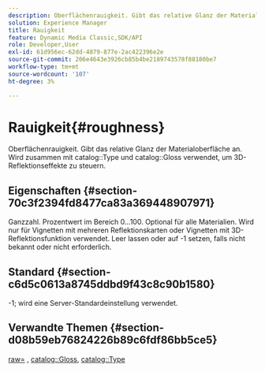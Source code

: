 ```yaml
---
description: Oberflächenrauigkeit. Gibt das relative Glanz der Materialoberfläche an. Wird zusammen mit Katalogtyp und Katalogglanz verwendet, um 3D-Reflexeffekte zu steuern.
solution: Experience Manager
title: Rauigkeit
feature: Dynamic Media Classic,SDK/API
role: Developer,User
exl-id: 61d956ec-62dd-4879-877e-2ac422396e2e
source-git-commit: 206e4643e3926cb85b4be2189743578f88180be7
workflow-type: tm+mt
source-wordcount: '107'
ht-degree: 3%

---
```


# Rauigkeit{#roughness}

Oberflächenrauigkeit. Gibt das relative Glanz der Materialoberfläche an. Wird zusammen mit catalog::Type und catalog::Gloss verwendet, um 3D-Reflektionseffekte zu steuern.

## Eigenschaften {#section-70c3f2394fd8477ca83a369448907971}

Ganzzahl. Prozentwert im Bereich 0...100. Optional für alle Materialien. Wird nur für Vignetten mit mehreren Reflektionskarten oder Vignetten mit 3D-Reflektionsfunktion verwendet. Leer lassen oder auf -1 setzen, falls nicht bekannt oder nicht erforderlich.

## Standard {#section-c6d5c0613a8745ddbd9f43c8c90b1580}

-1; wird eine Server-Standardeinstellung verwendet.

## Verwandte Themen {#section-d08b59eb76824226b89c6fdf86bb5ce5}

[raw=](../../../../../ir-api/http-protocol/image-rendering-api-ref/c-ir-http-protocol-ref/c-ir-http-protocol-command-reference/r-ir-rough.md#reference-00add846b09f4dc39420bda1ca414180) ,  [catalog::Gloss](../../../../../ir-api/material-cat/image-rendering-api-ref/c-ir-material-catalog/c-ir-material-data-reference/r-ir-cat-gloss.md#reference-5277f62a67e2408ab94699aa712f1eeb),  [catalog::Type](../../../../../ir-api/material-cat/image-rendering-api-ref/c-ir-material-catalog/c-ir-material-data-reference/r-ir-cat-type.md#reference-9bea147dda9f4e74bc0ec79dcc0d9161)
